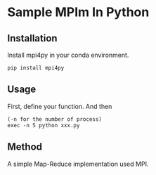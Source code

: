 # Sample MPIm In Python

## Installation
Install mpi4py in your conda environment.
```
pip install mpi4py
```

## Usage
First, define your function. And then
```
(-n for the number of process)
exec -n 5 python xxx.py
```

## Method
A simple Map-Reduce implementation used MPI.
